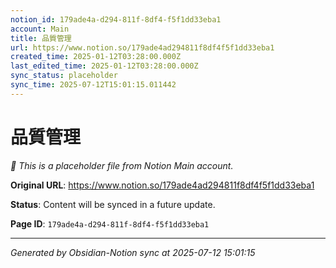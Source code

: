 ```yaml
---
notion_id: 179ade4a-d294-811f-8df4-f5f1dd33eba1
account: Main
title: 品質管理
url: https://www.notion.so/179ade4ad294811f8df4f5f1dd33eba1
created_time: 2025-01-12T03:28:00.000Z
last_edited_time: 2025-01-12T03:28:00.000Z
sync_status: placeholder
sync_time: 2025-07-12T15:01:15.011442
---
```


# 品質管理

*🔄 This is a placeholder file from Notion Main account.*

**Original URL**: https://www.notion.so/179ade4ad294811f8df4f5f1dd33eba1

**Status**: Content will be synced in a future update.

**Page ID**: `179ade4a-d294-811f-8df4-f5f1dd33eba1`

---

*Generated by Obsidian-Notion sync at 2025-07-12 15:01:15*
